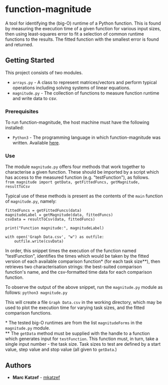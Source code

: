 # function-magnitude

A tool for identifying the (big-O) runtime of a Python function. This is found by measuring the execution time of a given function for various input sizes, then using least-squares error to fit a selection of common runtime functions to the results. The fitted function with the smallest error is found and returned.

## Getting Started

This project consists of two modules.
* `arrays.py` - A class to represent matrices/vectors and perform typical operations including solving systems of linear equations.
* `magnitude.py` - The collection of functions to measure function runtime and write data to csv.

### Prerequisites

To run function-magnitude, the host machine must have the following installed:
* `Python3` - The programming language in which function-magnitude was written. Available [here](https://www.python.org/).

### Use

The module `magnitude.py` offers four methods that work together to characterise a given function. These should be imported by a script which has access to the measured function (e.g. "testFunction"), as follows.  
`from magnitude import getData, getFittedFuncs, getMagnitude, resultToCsv`

Typical use of these methods is present as the contents of the `main` function of `magnitude.py`, namely:
```data = getData('testFunction', testTaskGen, 1, 100, 10001, 100)
fittedFuncs = getFittedFuncs(data)
magnitudeLabel = getMagnitude(data, fittedFuncs)
csvData = resultToCsv(data, fittedFuncs)

print("Function magnitude:", magnitudeLabel)

with open('Graph Data.csv', "w") as outfile:
    outfile.write(csvData)
```

In order, this snippet times the execution of the function named "testFunction", identifies the times which would be taken by the fitted version of each available comparison function\* (for each task size\*\*), then retrieves two characterisation strings: the best-suited comparison function's name, and the csv-formatted time data for each comparison function. 

To observe the output of the above snippet, run the `magnitude.py` module as follows:
`python3 magnitude.py`

This will create a file `Graph Data.csv` in the working directory, which may be used to plot the execution time for varying task sizes, and the fitted comparison functions.

\* The tested big-O runtimes are from the list `magnitudeForms` in the `magnitude.py` module.  
\** The `getData` method must be supplied with the handle to a function which generates input for `testFunction`. This function must, in turn, take a single input number - the task size. Task sizes to test are defined by a start value, step value and stop value (all given to `getData`.)

## Authors

* **Marc Katzef** - [mkatzef](https://github.com/mkatzef)
